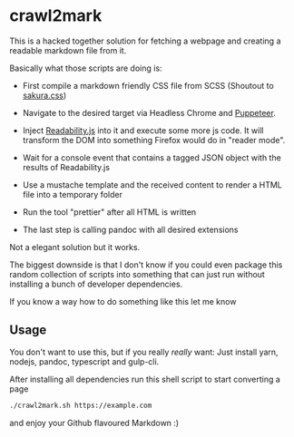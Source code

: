 # crawl2mark

This is a hacked together solution for fetching a webpage and creating a readable markdown file from it.

Basically what those scripts are doing is:

- First compile a markdown friendly CSS file from SCSS (Shoutout to [sakura.css](https://github.com/oxalorg/sakura))

- Navigate to the desired target via Headless Chrome and [Puppeteer](https://github.com/puppeteer/puppeteer).

- Inject [Readability.js](https://github.com/mozilla/readability) into it and execute some more js code. It will transform the DOM into something Firefox would do in "reader mode".

- Wait for a console event that contains a tagged JSON object with the results of Readability.js

- Use a mustache template and the received content to render a HTML file into a temporary folder

- Run the tool "prettier" after all HTML is written

- The last step is calling pandoc with all desired extensions

Not a elegant solution but it works.

The biggest downside is that I don't know if you could even package this random collection of scripts into something that can just run without installing a bunch of developer dependencies. 

If you know a way how to do something like this let me know

## Usage

You don't want to use this, but if you really _really_ want: Just install yarn, nodejs, pandoc, typescript and gulp-cli.

After installing all dependencies run this shell script to start converting a page

```sh
./crawl2mark.sh https://example.com
```

and enjoy your Github flavoured Markdown :)
